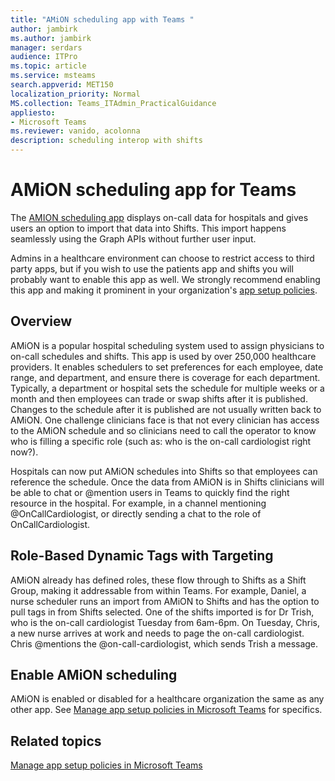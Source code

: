 ```yaml
---
title: "AMiON scheduling app with Teams "
author: jambirk
ms.author: jambirk 
manager: serdars
audience: ITPro
ms.topic: article 
ms.service: msteams 
search.appverid: MET150
localization_priority: Normal
MS.collection: Teams_ITAdmin_PracticalGuidance
appliesto:
- Microsoft Teams
ms.reviewer: vanido, acolonna
description: scheduling interop with shifts
---
```


# AMiON scheduling app for Teams 

The [AMION scheduling app](http://amion.com) displays on-call data for hospitals and gives users an option to import that data into Shifts. This import happens seamlessly using the Graph APIs without further user input.

Admins in a healthcare environment can choose to restrict access to third party apps, but if you wish to use the patients app and shifts you will probably want to enable this app as well. We strongly recommend enabling this app and making it prominent in your organization's [app setup policies](../teams-app-setup-policies.md).

## Overview

AMiON is a popular hospital scheduling system used to assign physicians to on-call schedules and shifts. This app is used by over 250,000 healthcare providers. It enables schedulers to set preferences for each employee, date range, and department, and ensure there is coverage for each department. Typically, a department or hospital sets the schedule for multiple weeks or a month and then employees can trade or swap shifts after it is published. Changes to the schedule after it is published are not usually written back to AMiON. One challenge clinicians face is that not every clinician has access to the AMiON schedule and so clinicians need to call the operator to know who is filling a specific role (such as: who is the on-call cardiologist right now?).  

Hospitals can now put AMiON schedules into Shifts so that employees can reference the schedule. Once the data from AMiON is in Shifts  clinicians will be able to chat or @mention users in Teams to quickly find the right resource in the hospital. For example, in a channel mentioning @OnCallCardiologist, or directly sending a chat to the role of OnCallCardiologist.

## Role-Based Dynamic Tags with Targeting  

 AMiON  already has defined roles, these flow through to Shifts as a Shift Group, making it addressable from within Teams. For example, Daniel, a nurse scheduler runs an import from AMiON to Shifts and has the option to pull tags in from Shifts selected. One of the shifts imported is for Dr Trish, who is the on-call cardiologist Tuesday from 6am-6pm. On Tuesday, Chris, a new nurse arrives at work and needs to page the on-call cardiologist. Chris @mentions the @on-call-cardiologist, which sends Trish a message.  

## Enable AMiON scheduling

AMiON is enabled or disabled for a healthcare organization the same as any other app. See [Manage app setup policies in Microsoft Teams](../teams-app-setup-policies.md) for specifics.


## Related topics

[Manage app setup policies in Microsoft Teams](../teams-app-setup-policies.md)
